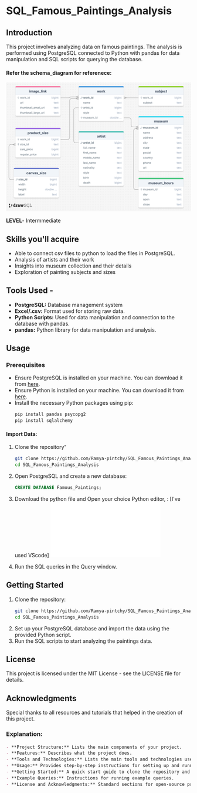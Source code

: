 # SQL_Famous_Paintings_Analysis

## Introduction
   This project involves analyzing data on famous paintings. The analysis is performed using PostgreSQL connected to Python with pandas for data manipulation and SQL scripts for querying the database.

#### Refer the schema_diagram for referenece:
![SQL_Famous_Paintings_Analysis](Famous_paintings.png) 

**LEVEL**- Intermmediate

## Skills you'll acquire
   - Able to connect csv files to python to load the files in PostgreSQL.
   - Analysis of artists and their work
   - Insights into museum collection and their details
   - Exploration of painting subjects and sizes
            
## Tools Used - 
   - **PostgreSQL:** Database management system
   - **Excel/.csv:** Format used for storing raw data.
   - **Python Scripts:** Used for data manipulation and connection to the database with pandas.
   - **pandas:** Python library for data manipulation and analysis.

## Usage

### Prerequisites
- Ensure PostgreSQL is installed on your machine. You can download it from [here](https://www.postgresql.org/download/).
- Ensure Python is installed on your machine. You can download it from [here](https://www.python.org/downloads/).
- Install the necessary Python packages using pip:
  ```sh
  pip install pandas psycopg2
  pip install sqlalchemy

#### Import Data:
1. Clone the repository"
   ```sh
   git clone https://github.com/Ramya-pintchy/SQL_Famous_Paintings_Analysis.git
   cd SQL_Famous_Paintings_Analysis
   
2. Open PostgreSQL and create a new database:
   ```sql
   CREATE DATABASE Famous_Paintings;

3. Download the python file and Open your choice Python editor, : [I've used VScode]
   ![Python Script](load_csv_file.py) 

4. Run the SQL queries in the Query window.

## Getting Started
1. Clone the repository:
   ```sh
   git clone https://github.com/Ramya-pintchy/SQL_Famous_Paintings_Analysis.git
   cd SQL_Famous_Paintings_Analysis
2. Set up your PostgreSQL database and import the data using the provided Python script.
3. Run the SQL scripts to start analyzing the paintings data.

## License
This project is licensed under the MIT License - see the LICENSE file for details.

## Acknowledgments
Special thanks to all resources and tutorials that helped in the creation of this project.

### Explanation:
```markdown
- **Project Structure:** Lists the main components of your project.
- **Features:** Describes what the project does.
- **Tools and Technologies:** Lists the main tools and technologies used in the project.
- **Usage:** Provides step-by-step instructions for setting up and running the project, including prerequisites, data import, and running SQL scripts.
- **Getting Started:** A quick start guide to clone the repository and set up the project.
- **Example Queries:** Instructions for running example queries.
- **License and Acknowledgments:** Standard sections for open-source projects.

